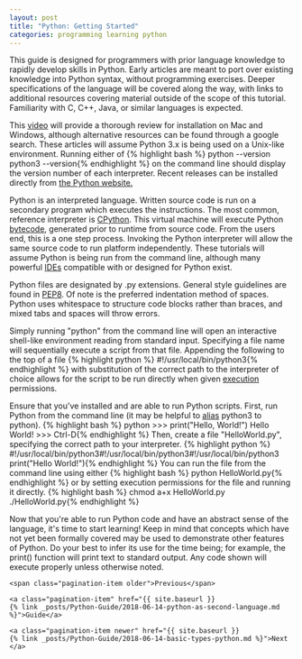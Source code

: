 ```yaml
---
layout: post
title: "Python: Getting Started"
categories: programming learning python
---
```

<p>
    This guide is designed for programmers with prior language knowledge to rapidly
develop skills in Python. Early articles are meant to port over existing 
knowledge into Python syntax, without programming exercises. Deeper specifications 
of the language will be covered along the way, with links to additional 
resources covering material outside of the scope of this tutorial. Familiarity 
with C, C++, Java, or similar languages is expected.
</p>

<p>
This 
    <a href="https://www.youtube.com/watch?v=YYXdXT2l-Gg" target="_blank">video</a>
will provide a thorough review for installation on Mac and Windows, although
alternative resources can be found through a google search.
These articles will assume Python 3.x is being used on a Unix-like environment.
Running either of 
  {% highlight bash %}
python --version
python3 --version{% endhighlight %} 
on the command line should display the version number of each
interpreter. Recent releases can be installed directly from 
    <a href="https://www.python.org/downloads/" target="_blank">the Python website.</a>
<p>

<p>
Python is an interpreted
language. Written source code is run on a
secondary program which executes the instructions. The most common, reference
interpreter is
<a href="https://docs.python-guide.org/starting/which-python/#implementations"
target="_blank">CPython</a>. This virtual machine will execute Python 
<a href="https://opensource.com/article/18/4/introduction-python-bytecode"
target="_blank">bytecode</a>, generated prior to runtime from source code. From the users end, this
is a one step process. Invoking the Python interpreter will allow the same
source code to run platform independently. These tutorials will assume Python is
being run from the command line, although many powerful
<a href="https://realpython.com/python-ides-code-editors-guide/" target="_blank">
IDEs</a>
compatible with or designed for Python exist. 
</p>

<p>
Python files are designated by .py extensions. General style guidelines are
found in 
<a href="https://www.python.org/dev/peps/pep-0008/" target="_blank">PEP8</a>. Of
note is the preferred indentation method of spaces. Python uses whitespace to
structure code blocks rather than braces, and mixed tabs and spaces will throw 
errors. 
</p>

<p>
Simply running "python" from the command line will open an interactive 
shell-like environment reading from standard input. Specifying a file name will
sequentially execute a script from that file. Appending the following to the top
of a file
  {% highlight python %}
#!/usr/local/bin/python3{% endhighlight %}
with substitution of the correct path to the interpreter of choice allows for
the script to be run directly when given 
<a href="https://www.computerhope.com/unix/uchmod.htm" target="_blank">execution</a>
permissions. 
</p>

<p>
Ensure that you've installed and are able to run Python
scripts. First, run Python from the command line (it may be helpful to 
<a href="https://jonsuh.com/blog/bash-command-line-shortcuts/"
target="_blank">alias</a>
python3 to python).
{% highlight bash %}
python
>>> print("Hello, World!")
Hello World!
>>> Ctrl-D{% endhighlight %}
Then, create a file "HelloWorld.py", specifying the correct path to your
interpreter. 
{% highlight python %}
#!/usr/local/bin/python3#!/usr/local/bin/python3#!/usr/local/bin/python3
print("Hello World!"){% endhighlight %}
You can run the file from the command line using either 
{% highlight bash %}
python HelloWorld.py{% endhighlight %}
or by setting execution permissions for the file and running it directly. 
{% highlight bash %}
chmod a+x HelloWorld.py
./HelloWorld.py{% endhighlight %}
</p>

<p>
Now that you're able to run Python code and have an abstract sense of the
language, it's time to start learning! Keep in mind that concepts which have not
yet been formally covered may be used to demonstrate other features of Python. Do
your best to infer its use for the time being; for example, the print() function
will print text to standard output. Any code shown will execute
properly unless otherwise noted.  
</p>
<div class="pagination">

    <span class="pagination-item older">Previous</span>

    <a class="pagination-item" href="{{ site.baseurl }}
    {% link _posts/Python-Guide/2018-06-14-python-as-second-language.md %}">Guide</a>

    <a class="pagination-item newer" href="{{ site.baseurl }}
    {% link _posts/Python-Guide/2018-06-14-basic-types-python.md %}">Next
    </a>


</div>

